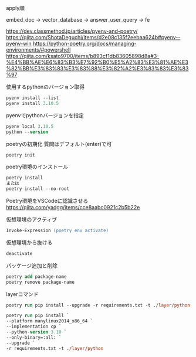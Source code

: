 apply順

embed_doc -> vector_database -> answer_user_query -> fe

https://dev.classmethod.jp/articles/pyenv-and-poetry/
https://qiita.com/ShotaDeguchi/items/d2e08c135f2eebaa624b#pyenv--pyenv-win
https://python-poetry.org/docs/managing-environments/#powershell
https://qiita.com/ksato9700/items/b893cf1db83605898d8a#3-%E4%BB%AE%E6%83%B3%E7%92%B0%E5%A2%83%E3%81%AE%E3%82%BB%E3%83%83%E3%83%88%E3%82%A2%E3%83%83%E3%83%97

使用するpythonのバージョン取得

```ps
pyenv install --list
pyenv install 3.10.5
```

pyenvでpythonバージョンを指定

```ps
pyenv local 3.10.5
python --version
```

poetryの初期化
質問はデフォルト(enter)で可

```ps
poetry init
```

poetry環境のインストール

```ps
poetry install
または
poetry install --no-root
```

Poetry環境をVSCodeに認識させる
https://qiita.com/yadgg/items/cce8aabc0921c2b5b22e

仮想環境のアクティブ

```ps
Invoke-Expression (poetry env activate)
```

仮想環境から抜ける

```ps
deactivate
```

パッケージ追加と削除

```ps
poetry add package-name
poetry remove package-name
```

layerコマンド

```ps
poetry run pip install --upgrade -r requirements.txt -t ./layer/python
```

```ps
poetry run pip install `
--platform manylinux2014_x86_64 `
--implementation cp `
--python-version 3.10 `
--only-binary=:all: `
--upgrade `
-r requirements.txt -t ./layer/python
```
